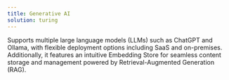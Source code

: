```yaml
---
title: Generative AI
solution: turing
---
```

Supports multiple large language models (LLMs) such as ChatGPT and Ollama, with flexible deployment options including SaaS and on-premises. Additionally, it features an intuitive Embedding Store for seamless content storage and management powered by Retrieval-Augmented Generation (RAG).